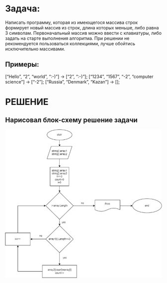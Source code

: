 # Задача:
Написать программу, которая из имеющегося массива строк формирует новый массив из строк, длина которых меньше, либо равна 3 символам. Первоначальный массив можно ввести с клавиатуры, либо задать на старте выполнения алгоритма. При решении не рекомендуется пользоваться коллекциями, лучше обойтись исключительно массивами.

## Примеры:
[“Hello”, “2”, “world”, “:-)”] → [“2”, “:-)”];
[“1234”, “1567”, “-2”, “computer science”] → [“-2”];
[“Russia”, “Denmark”, “Kazan”] → []; 

# РЕШЕНИЕ

## Нарисовал блок-схему решение задачи
![Блок-схема решения задачи](Algoritm.jpg)
